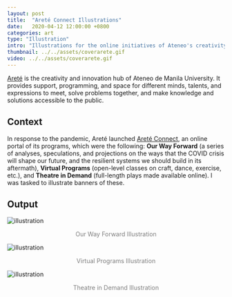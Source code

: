 ```yaml
---
layout: post
title:  "Areté Connect Illustrations"
date:   2020-04-12 12:00:00 +0800
categories: art
type: "Illustration"
intro: "Illustrations for the online initiatives of Ateneo's creativity and innovation hub"
thumbnail: ../../assets/coverarete.gif
video: ../../assets/coverarete.gif
---
```

[Areté](https://arete.ateneo.edu/) is the creativity and innovation hub of Ateneo de Manila University. It provides support, programming, and space for different minds, talents, and expressions to meet, solve problems together, and make knowledge and solutions accessible to the public.

## Context

In response to the pandemic, Areté launched [Areté Connect](https://arete.ateneo.edu/connect), an online portal of its programs, which were the following: **Our Way Forward** (a series of analyses, speculations, and projections on the ways that the COVID crisis will shape our future, and the resilient systems we should build in its aftermath), **Virtual Programs** (open-level classes on craft, dance, exercise, etc.), and **Theatre in Demand** (full-length plays made available online). I was tasked to illustrate banners of these.

## Output

![illustration](../../assets/ourwayforward.jpg)

<p style="text-align:center;color:grey;">Our Way Forward Illustration</p>

![illustration](../../assets/virtualprograms.jpg)

<p style="text-align:center;color:grey;">Virtual Programs Illustration</p>

![illustration](../../assets/theatreindemand.jpg)

<p style="text-align:center;color:grey;">Theatre in Demand Illustration</p>

